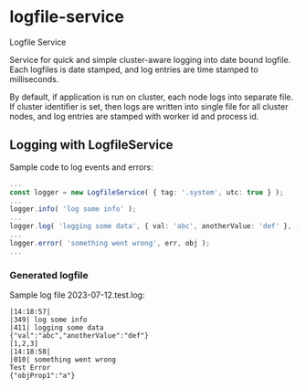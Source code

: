 # logfile-service
Logfile Service

Service for quick and simple cluster-aware logging into date bound logfile.
Each logfiles is date stamped, and log entries are time stamped to milliseconds.

By default, if application is run on cluster, each node logs into separate file.
If cluster identifier is set, then logs are written into single file for all cluster nodes,
 and log entries are stamped with worker id and process id.


## Logging with LogfileService
Sample code to log events and errors:

```ts
...
const logger = new LogfileService( { tag: '.system', utc: true } );
...
logger.info( 'log some info' );
...
logger.log( 'logging some data', { val: 'abc', anotherValue: 'def' }, [ 1, 2, 3 ] );
...
logger.error( 'something went wrong', err, obj );
...
```

### Generated logfile
Sample log file 2023-07-12.test.log:

```
|14:18:57|
|349| log some info
|411| logging some data
{"val":"abc","anotherValue":"def"}
[1,2,3]
|14:18:58|
|010| something went wrong
Test Error
{"objProp1":"a"}
```
